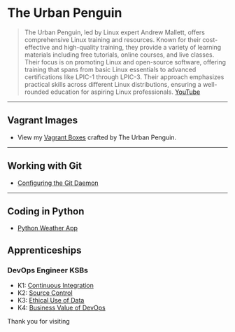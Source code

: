 # The Urban Penguin
> The Urban Penguin, led by Linux expert Andrew Mallett, offers comprehensive Linux training and resources. Known for their cost-effective and high-quality training, they provide a variety of learning materials including free tutorials, online courses, and live classes. Their focus is on promoting Linux and open-source software, offering training that spans from basic Linux essentials to advanced certifications like LPIC-1 through LPIC-3. Their approach emphasizes practical skills across different Linux distributions, ensuring a well-rounded education for aspiring Linux professionals. [YouTube](https://youtube.com/theurbanpenguin)                           

---
## Vagrant Images
- View my [Vagrant Boxes](https://app.vagrantup.com/boxes/search?utf8=%E2%9C%93&sort=downloads&provider=&q=theurbanpenguin) crafted by The Urban Penguin.

---
## Working with Git
- [Configuring the Git Daemon](https://theurbanpenguin.github.io/git-daemon/)

---
## Coding in Python
- [Python Weather App](https://theurbanpenguin.github.io/weather_app/)

## Apprenticeships
### DevOps Engineer KSBs
- K1: [Continuous Integration](https://youtu.be/_wLuEHDTtCk)
- K2: [Source Control](https://youtu.be/8xpvAXplWMc)
- K3: [Ethical Use of Data](https://youtu.be/7oQL200w01s)
- K4: [Business Value of DevOps](https://youtu.be/YmbrbFUpcEI)


Thank you for visiting